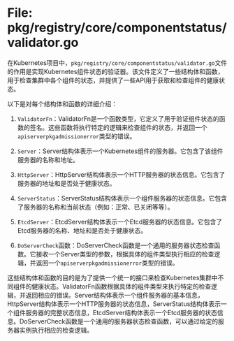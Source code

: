 # File: pkg/registry/core/componentstatus/validator.go

在Kubernetes项目中，`pkg/registry/core/componentstatus/validator.go`文件的作用是实现Kubernetes组件状态的验证器。该文件定义了一些结构体和函数，用于检查集群中各个组件的状态，并提供了一些API用于获取和检查组件的健康状态。

以下是对每个结构体和函数的详细介绍：

1. `ValidatorFn`：ValidatorFn是一个函数类型，它定义了用于验证组件状态的函数的签名。这些函数将执行特定的逻辑来检查组件的状态，并返回一个`apiserverpkgadmissionerror`类型的错误。

2. `Server`：Server结构体表示一个Kubernetes组件的服务器。它包含了该组件服务器的名称和地址。

3. `HttpServer`：HttpServer结构体表示一个HTTP服务器的状态信息。它包含了服务器的地址和是否处于健康状态。

4. `ServerStatus`：ServerStatus结构体表示一个组件服务器的状态信息。它包含了服务器的名称和当前状态（例如：正常、已关闭等等）。

5. `EtcdServer`：EtcdServer结构体表示一个Etcd服务器的状态信息。它包含了Etcd服务器的名称、地址和是否处于健康状态。

6. `DoServerCheck`函数：DoServerCheck函数是一个通用的服务器状态检查函数。它接收一个Server类型的参数，根据具体的组件类型执行相应的检查逻辑，并返回一个`apiserverpkgadmissionerror`类型的错误。

这些结构体和函数的目的是为了提供一个统一的接口来检查Kubernetes集群中不同组件的健康状态。ValidatorFn函数根据具体的组件类型来执行特定的检查逻辑，并返回相应的错误。Server结构体表示一个组件服务器的基本信息，HttpServer结构体表示一个HTTP服务器的状态信息，ServerStatus结构体表示一个组件服务器的完整状态信息，EtcdServer结构体表示一个Etcd服务器的状态信息。DoServerCheck函数是一个通用的服务器状态检查函数，可以通过给定的服务器实例执行相应的检查逻辑。

